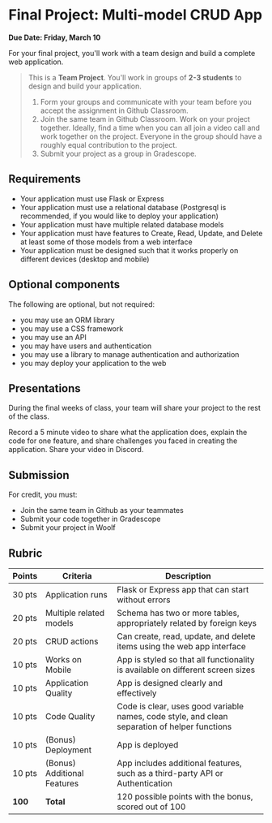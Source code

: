 # Final Project: Multi-model CRUD App

**Due Date: Friday, March 10**

For your final project, you'll work with a team design and build a complete web 
application.

> This is a **Team Project**. You'll work in groups of **2-3 students** to
> design and build your application.
>
> 1. Form your groups and communicate with your team before you accept the
>    assignment in Github Classroom.
> 2. Join the same team in Github Classroom. Work on your project together.
>    Ideally, find a time when you can all join a video call and work together on
>    the project. Everyone in the group should have a roughly equal contribution
>    to the project.
> 3. Submit your project as a group in Gradescope.

## Requirements

- Your application must use Flask or Express
- Your application must use a relational database (Postgresql is recommended, if you would like to deploy your application)
- Your application must have multiple related database models
- Your application must have features to Create, Read, Update, and Delete at least some of those models from a web interface
- Your application must be designed such that it works properly on different devices (desktop and mobile)

## Optional components

The following are optional, but not required:

- you may use an ORM library
- you may use a CSS framework
- you may use an API
- you may have users and authentication
- you may use  a library to manage authentication and authorization
- you may deploy your application to the web

## Presentations

During the final weeks of class, your team will share your project to the rest of the class.

Record a 5 minute video to share what the application does, explain the code for one feature, and share challenges you faced in creating the application. Share your video in Discord.

## Submission

For credit, you must:
- Join the same team in Github as your teammates
- Submit your code together in Gradescope
- Submit your project in Woolf

## Rubric

| Points | Criteria | Description |
|---|---|---|
| 30 pts | Application runs | Flask or Express app that can start without errors |
| 20 pts | Multiple related models | Schema has two or more tables, appropriately related by foreign keys |
| 20 pts | CRUD actions | Can create, read, update, and delete items using the web app interface |
| 10 pts | Works on Mobile | App is styled so that all functionality is available on different screen sizes |
| 10 pts | Application Quality | App is designed clearly and effectively |
| 10 pts | Code Quality | Code is clear, uses good variable names, code style, and clean separation of helper functions |
| 10 pts | (Bonus) Deployment | App is deployed |
| 10 pts | (Bonus) Additional Features | App includes additional features, such as a third-party API or Authentication |
| **100** | **Total** | 120 possible points with the bonus, scored out of 100 |


